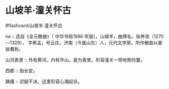 # 山坡羊·潼关怀古
#flashcard/山坡羊·潼关怀古


na ::  选自《全元散曲》（ 中华书局1986 年版）。山坡羊，曲牌名。张养浩（1270—1329）， 字希孟，号云庄，济南（今属山东）人，元代文学家。所作散曲以豪放著称。

山河表里 :: 外有黄河，内有华山，是为表里。形容潼关一带地势险要。

西都 :: 指长安。

踌躇 :: 迟疑不决。这里形容心潮起伏。


